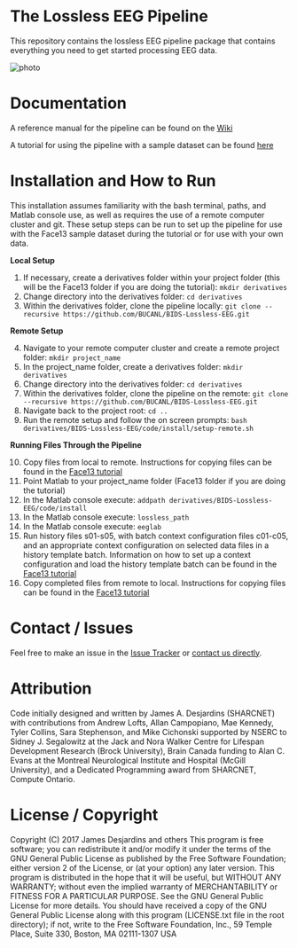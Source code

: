 # The Lossless EEG Pipeline
This repository contains the lossless EEG pipeline package that contains everything you need to get started processing EEG data.

![photo](https://www.cosc.brocku.ca/~tk11br/pipelineGraphic.png)

# Documentation
A reference manual for the pipeline can be found on the [Wiki](https://github.com/BUCANL/BIDS-Lossless-EEG/wiki)

A tutorial for using the pipeline with a sample dataset can be found [here](https://bucanl.github.io/SDC-LOSSLESS/)

# Installation and How to Run
This installation assumes familiarity with the bash terminal, paths, and Matlab console use, as well as requires the use of a remote computer cluster and git. These setup steps can be run to set up the pipeline for use with the Face13 sample dataset during the tutorial or for use with your own data.

**Local Setup**
1. If necessary, create a derivatives folder within your project folder (this will be the Face13 folder if you are doing the tutorial): `mkdir derivatives`
2. Change directory into the derivatives folder: `cd derivatives`
3. Within the derivatives folder, clone the pipeline locally: `git clone --recursive https://github.com/BUCANL/BIDS-Lossless-EEG.git`

**Remote Setup**

4. Navigate to your remote computer cluster and create a remote project folder: `mkdir project_name`
5. In the project_name folder, create a derivatives folder: `mkdir derivatives`
6. Change directory into the derivatives folder: `cd derivatives`
7. Within the derivatives folder, clone the pipeline on the remote: `git clone --recursive https://github.com/BUCANL/BIDS-Lossless-EEG.git`
8. Navigate back to the project root: `cd ..`
9. Run the remote setup and follow the on screen prompts: `bash derivatives/BIDS-Lossless-EEG/code/install/setup-remote.sh`

**Running Files Through the Pipeline**

10. Copy files from local to remote. Instructions for copying files can be found in the [Face13 tutorial](https://bucanl.github.io/SDC-LOSSLESS/03-submit/index.html)
11. Point Matlab to your project_name folder (Face13 folder if you are doing the tutorial)
12. In the Matlab console execute: `addpath derivatives/BIDS-Lossless-EEG/code/install`
13. In the Matlab console execute: `lossless_path`
14. In the Matlab console execute: `eeglab`
15. Run history files s01-s05, with batch context configuration files c01-c05, and an appropriate context configuration on selected data files in a history template batch. Information on how to set up a context configuration and load the history template batch can be found in the [Face13 tutorial](https://bucanl.github.io/SDC-LOSSLESS/03-submit/index.html)
16. Copy completed files from remote to local. Instructions for copying files can be found in the [Face13 tutorial](https://bucanl.github.io/SDC-LOSSLESS/03-submit/index.html)

# Contact / Issues
Feel free to make an issue in the [Issue Tracker](https://github.com/BUCANL/BIDS-Lossless-EEG/issues)
or [contact us directly](https://github.com/BUCANL/BIDS-Lossless-EEG/wiki/Contacting-Us).

# Attribution
Code initially designed and written by James A. Desjardins (SHARCNET) with contributions from Andrew Lofts, Allan Campopiano, Mae Kennedy, Tyler Collins, Sara Stephenson, and Mike Cichonski supported by NSERC to Sidney J. Segalowitz at the Jack and Nora Walker Centre for Lifespan Development Research (Brock University), Brain Canada funding to Alan C. Evans at the Montreal Neurological Institute and Hospital (McGill University), and a Dedicated Programming award from SHARCNET, Compute Ontario.

# License / Copyright
Copyright (C) 2017 James Desjardins and others
This program is free software; you can redistribute it and/or modify it under the terms of the GNU General Public License as published by the Free Software Foundation; either version 2 of the License, or (at your option) any later version.
This program is distributed in the hope that it will be useful, but WITHOUT ANY WARRANTY; without even the implied warranty of MERCHANTABILITY or FITNESS FOR A PARTICULAR PURPOSE. See the GNU General Public License for more details.
You should have received a copy of the GNU General Public License along with this program (LICENSE.txt file in the root directory); if not, write to the Free Software Foundation, Inc., 59 Temple Place, Suite 330, Boston, MA 02111-1307 USA
